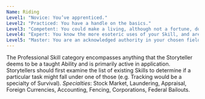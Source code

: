```yaml
---
Name: Riding
Level1: "Novice: You’ve apprenticed."
Level2: "Practiced: You have a handle on the basics."
Level3: "Competent: You could make a living, although not a fortune, doing what you do."
Level4: "Expert: You know the more esoteric uses of your Skill, and are rarely at a loss."
Level5: "Master: You are an acknowledged authority in your chosen field of endeavor."
---
```


The Professional Skill category encompasses anything that the Storyteller deems to be a taught Ability and is primarily active in application. Storytellers should first examine the list of existing Skills to determine if a particular task might fall under one of those (e.g. Tracking would be a specialty of Survival).
_Specialties_: Stock Market, Laundering, Appraisal, Foreign Currencies, Accounting, Fencing, Corporations, Federal Bailouts.